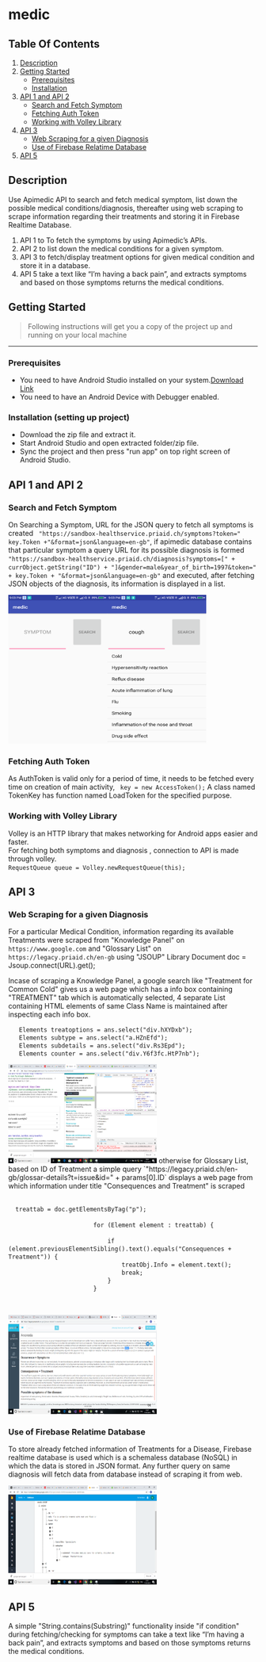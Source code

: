 #  medic
## Table Of Contents
1. [Description](#description)
2. [Getting Started](#getting-started)
   * [Prerequisites](#prerequisites)
   * [Installation](#installation-setting-up-project)
3. [API 1 and API 2](#api-1-and-api-2)
    * [Search and Fetch Symptom](#search-and-fetch-symptom) 
    * [Fetching Auth Token](#fetching-auth-token)
    * [ Working with Volley Library](#working-with-volley-library)
4. [ API 3](#api-3)
    * [Web Scraping for a given Diagnosis](#web-scraping-for-a-given-diagnosis)
    * [Use of Firebase Relatime Database](#use-of-firebase-relatime-database)
5. [API 5](#api-5)
   

## Description
Use Apimedic API to search and fetch medical symptom, list down the possible medical conditions/diagnosis, thereafter using web scraping 
to scrape information regarding their treatments and storing it in Firebase Realtime Database. 
1. API 1 to To fetch the symptoms by using Apimedic’s APIs. 
2. API 2 to list down the medical conditions for a given symptom.
3. API 3 to fetch/display treatment options for given medical condition and store it in a database.
4. API 5 take a text like “I’m having a back pain”, and extracts symptoms and based on those symptoms returns the medical conditions.


 ## Getting Started
> Following instructions will get you a copy of the project up and running on your local machine
****
### Prerequisites
  * You need to have Android Studio installed on your system.[Download Link](https://developer.android.com/studio/)
  * You need to have an Android Device with Debugger enabled.
  

 ### Installation (setting up project)
  * Download the zip file and extract it.
  * Start Android Studio and open extracted folder/zip file.
  * Sync the project and then press "run app" on top right screen of Android Studio. 
  
 
## API 1 and API 2
  ### Search and Fetch Symptom
  
  On Searching a Symptom, URL for the JSON query to fetch all symptoms is created  ` "https://sandbox-healthservice.priaid.ch/symptoms?token="  key.Token +"&format=json&language=en-gb"`, if apimedic database contains that particular symptom a query URL for its possible diagnosis is formed `"https://sandbox-healthservice.priaid.ch/diagnosis?symptoms=[" + currObject.getString("ID") + "]&gender=male&year_of_birth=1997&token=" + key.Token + "&format=json&language=en-gb"` and executed,
  after fetching JSON objects of the diagnosis, its information is displayed in a list.
  
  
 <img src="https://github.com/naman4u13/medic/blob/master/Img/Screenshot_2018-10-17-21-03-20.png" alt="image" height="300px" width="200px" align="left">
 <img src="https://github.com/naman4u13/medic/blob/master/Img/Screenshot_2018-10-17-21-03-33.png" alt="image" height="300px" width="200px">

 ### Fetching Auth Token
 As AuthToken is valid only for a period of time, it needs to be fetched every time on creation of main activity, ` key = new AccessToken();`
 A class named TokenKey has function named LoadToken for the specified purpose.
 

 ### Working with Volley Library
 Volley is an HTTP library that makes networking for Android apps easier and faster.  
 For fetching both symptoms and diagnosis , connection to API is made through volley.  
 `RequestQueue queue = Volley.newRequestQueue(this);`  
 
  
  ## API 3
  ### Web Scraping for a given Diagnosis    
  For a particular Medical Condition, information regarding its available Treatments were scraped from "Knowledge Panel" on `https://www.google.com` and "Glossary List" on `https://legacy.priaid.ch/en-gb` using "JSOUP" Library 
   Document doc = Jsoup.connect(URL).get();
   
   
   Incase of scraping a Knowledge Panel, a google search like "Treatment for Common Cold" gives us a web page which has a info box containing "TREATMENT" tab which is automatically selected, 4 separate List containing HTML elements of same Class Name is maintained after inspecting each info box.
   ```
      Elements treatoptions = ans.select("div.hXYDxb");
      Elements subtype = ans.select("a.HZnEfd");
      Elements subdetails = ans.select("div.Rs3Epd");
      Elements counter = ans.select("div.Y6f3fc.HtP7nb");
  ```
  <img src="https://github.com/naman4u13/medic/blob/master/Img/Screenshot%20(3).png" alt="image" height="200px" width="300px">
  otherwise for Glossary List, based on ID of Treatment a simple query `"https://legacy.priaid.ch/en-gb/glossar-details?t=issue&id=" + params[0].ID` displays a web page from which information under title "Consequences and Treatment" is scraped
 
```
 
  treattab = doc.getElementsByTag("p");

                        for (Element element : treattab) {

                            if (element.previousElementSibling().text().equals("Consequences + Treatment")) {
                                treatObj.Info = element.text();
                                break;
                            }
                        }
   
   
```
   
   

<img src="https://github.com/naman4u13/medic/blob/master/Img/Screenshot%20(6).png" alt="image" height="200px" width="300px">
 




### Use of Firebase Relatime Database
  To store already fetched information of Treatments for a Disease, Firebase realtime database is used which is a schemaless database (NoSQL) in which the data is stored in JSON format. Any further query on same diagnosis will fetch data from database instead of scraping it from web.
 
 
<img src="https://github.com/naman4u13/medic/blob/master/Img/Screenshot%20(4).png" alt="image" height="200px" width="300px">
 


## API 5
A simple "String.contains(Substring)" functionality inside "if condition" during fetching/checking for symptoms can take a text like “I’m having a back pain”, and extracts symptoms and based on those symptoms returns the medical conditions. 
